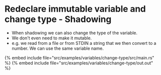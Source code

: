 # Redeclare immutable variable and change type - Shadowing

* When shadowing we can also change the type of the variable.
* We don't even need to make it mutable.
* e.g. we read from a file or from STDIN a string that we then convert to a number. We can use the same variable name.

{% embed include file="src/examples/variables/change-type/src/main.rs" %}
{% embed include file="src/examples/variables/change-type/out.out" %}


